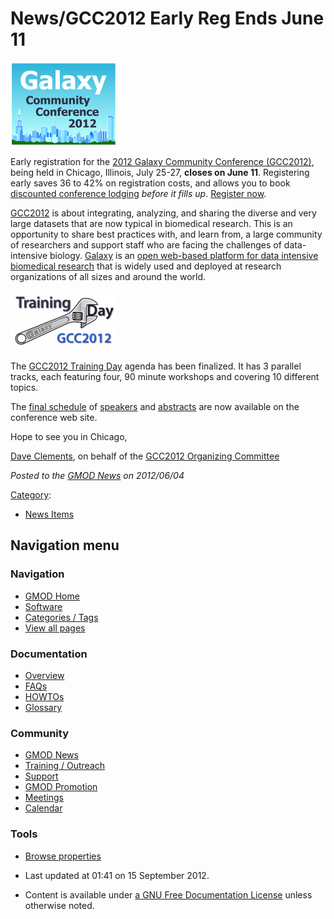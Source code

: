 



<span id="top"></span>




# <span dir="auto">News/GCC2012 Early Reg Ends June 11</span>











<a href="http://galaxyproject.org/wiki/Events/GCC2012" rel="nofollow"
title="2012 Galaxy Community Conference (GCC2012) Early Registration ends June 11"><img
src="https://raw.githubusercontent.com/GMOD/gmod.github.io/main/mediawiki/images/thumb/c/cc/GCC2012Logo.png/170px-GCC2012Logo.png"
srcset="https://raw.githubusercontent.com/GMOD/gmod.github.io/main/mediawiki/images/thumb/c/cc/GCC2012Logo.png/255px-GCC2012Logo.png 1.5x, https://raw.githubusercontent.com/GMOD/gmod.github.io/main/mediawiki/images/thumb/c/cc/GCC2012Logo.png/340px-GCC2012Logo.png 2x"
width="170" height="134"
alt="2012 Galaxy Community Conference (GCC2012) Early Registration ends June 11" /></a>



Early registration for the
<a href="http://galaxyproject.org/wiki/Events/GCC2012"
class="external text" rel="nofollow">2012 Galaxy Community Conference
(GCC2012)</a>, being held in Chicago, Illinois, July 25-27, **closes on
June 11**. Registering early saves 36 to 42% on registration costs, and
allows you to book <a
href="http://wiki.g2.bx.psu.edu/Events/GCC2012/Logistics#Lodging#Lodging"
class="external text" rel="nofollow">discounted conference lodging</a>
*before it fills up*.
<a href="http://wiki.g2.bx.psu.edu/Events/GCC2012/Register"
class="external text" rel="nofollow">Register now</a>.

  
<a href="http://galaxyproject.org/wiki/Events/GCC2012"
class="external text" rel="nofollow">GCC2012</a> is about integrating,
analyzing, and sharing the diverse and very large datasets that are now
typical in biomedical research. This is an opportunity to share best
practices with, and learn from, a large community of researchers and
support staff who are facing the challenges of data-intensive biology.
[Galaxy](../Galaxy.1 "Galaxy") is an
<a href="http://galaxyproject.org" class="external text"
rel="nofollow">open web-based platform for data intensive biomedical
research</a> that is widely used and deployed at research organizations
of all sizes and around the world.



<a href="http://galaxyproject.org/wiki/Events/GCC2012/TrainingDay"
rel="nofollow"
title="2012 Galaxy Community Conference Training Day"><img
src="https://raw.githubusercontent.com/GMOD/gmod.github.io/main/mediawiki/images/thumb/2/2e/GCC2012TrainingDayLogo.png/170px-GCC2012TrainingDayLogo.png"
srcset="https://raw.githubusercontent.com/GMOD/gmod.github.io/main/mediawiki/images/2/2e/GCC2012TrainingDayLogo.png 1.5x, https://raw.githubusercontent.com/GMOD/gmod.github.io/main/mediawiki/images/2/2e/GCC2012TrainingDayLogo.png 2x"
width="170" height="95"
alt="2012 Galaxy Community Conference Training Day" /></a>



The <a href="http://galaxyproject.org/wiki/Events/GCC2012/TrainingDay"
class="external text" rel="nofollow">GCC2012 Training Day</a> agenda has
been finalized. It has 3 parallel tracks, each featuring four, 90 minute
workshops and covering 10 different topics.

The <a href="http://wiki.g2.bx.psu.edu/Events/GCC2012/Program"
class="external text" rel="nofollow">final schedule</a> of <a
href="http://wiki.g2.bx.psu.edu/Events/GCC2012/Program#Confirmed_Speakers#Confirmed_Speakers"
class="external text" rel="nofollow">speakers</a> and
<a href="http://wiki.g2.bx.psu.edu/Events/GCC2012/Abstracts"
class="external text" rel="nofollow">abstracts</a> are now available on
the conference web site.

Hope to see you in Chicago,

[Dave Clements](../User%253AClements "User%253AClements"), on behalf of the <a
href="http://galaxyproject.org/wiki/Events/GCC2012/Organizing%20Committee"
class="external text" rel="nofollow">GCC2012 Organizing Committee</a>

  



*Posted to the [GMOD News](../GMOD_News "GMOD News") on 2012/06/04*






[Category](../Special%253ACategories "Special%253ACategories"):

- [News Items](../Category%253ANews_Items "Category%253ANews Items")






## Navigation menu







<a href="../Main_Page"
style="background-image: url(../../images/GMOD-cogs.png);"
title="Visit the main page"></a>


### Navigation



- <span id="n-GMOD-Home">[GMOD Home](../Main_Page)</span>
- <span id="n-Software">[Software](../GMOD_Components)</span>
- <span id="n-Categories-.2F-Tags">[Categories /
  Tags](../Categories)</span>
- <span id="n-View-all-pages">[View all
  pages](../Special:AllPages)</span>




### Documentation



- <span id="n-Overview">[Overview](../Overview)</span>
- <span id="n-FAQs">[FAQs](../Category%253AFAQ)</span>
- <span id="n-HOWTOs">[HOWTOs](../Category%253AHOWTO)</span>
- <span id="n-Glossary">[Glossary](../Glossary)</span>




### Community



- <span id="n-GMOD-News">[GMOD News](../GMOD_News)</span>
- <span id="n-Training-.2F-Outreach">[Training /
  Outreach](../Training_and_Outreach)</span>
- <span id="n-Support">[Support](../Support)</span>
- <span id="n-GMOD-Promotion">[GMOD Promotion](../GMOD_Promotion)</span>
- <span id="n-Meetings">[Meetings](../Meetings)</span>
- <span id="n-Calendar">[Calendar](../Calendar)</span>




### Tools

- <span id="t-smwbrowselink"><a href="../Special%253ABrowse/News-2FGCC2012_Early_Reg_Ends_June_11"
  rel="smw-browse">Browse properties</a></span>



- <span id="footer-info-lastmod">Last updated at 01:41 on 15 September
  2012.</span>
<!-- - <span id="footer-info-viewcount">13,413 page views.</span> -->
- <span id="footer-info-copyright">Content is available under
  <a href="http://www.gnu.org/licenses/fdl-1.3.html" class="external"
  rel="nofollow">a GNU Free Documentation License</a> unless otherwise
  noted.</span>

<!-- -->



<!-- -->




